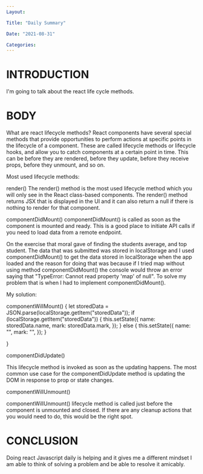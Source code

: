 ```yaml
---
Layout:

Title: "Daily Summary"

Date: "2021-08-31"

Categories:
---
```

# INTRODUCTION
I'm going to talk about the react life cycle methods.

# BODY
What are react lifecycle methods?
React components have several special methods that provide opportunities to perform actions at specific points in the lifecycle of a component. These are called lifecycle methods or lifecycle hooks, and allow you to catch components at a certain point in time. This can be before they are rendered, before they update, before they receive props, before they unmount, and so on.

Most used lifecycle methods:

render()
The render() method is the most used lifecycle method which you will only see in the React class-based components. The render() method returns JSX that is displayed in the UI and it can also return a null if there is nothing to render for that component.

componentDidMount()
componentDidMount() is called as soon as the component is mounted and ready. This is a good place to initiate API calls if you need to load data from a remote endpoint.

On the exercise that moral gave of finding the students average, and top student. The data that was submitted was stored in localStorage and I used componentDidMount() to get the data stored in localStorage when the app loaded and the reason for doing that was because if I tried map without using method componentDidMount() the console would throw an error saying that "TypeError: Cannot read property 'map' of null". To solve my problem that is when I had to implement componentDidMount().

My solution:

componentWillMount() { let storedData = JSON.parse(localStorage.getItem("storedData")); if (localStorage.getItem("storedData")) { this.setState({ name: storedData.name, mark: storedData.mark, }); } else { this.setState({ name: "", mark: "", }); }

}

componentDidUpdate()

This lifecycle method is invoked as soon as the updating happens. The most common use case for the componentDidUpdate method is updating the DOM in response to prop or state changes.

componentWillUnmount()

componentWillUnmount() lifecycle method is called just before the component is unmounted and closed. If there are any cleanup actions that you would need to do, this would be the right spot.

# CONCLUSION
Doing react Javascript daily is helping and it gives me a different mindset I am able to think of solving a problem and be able to resolve it amicably.